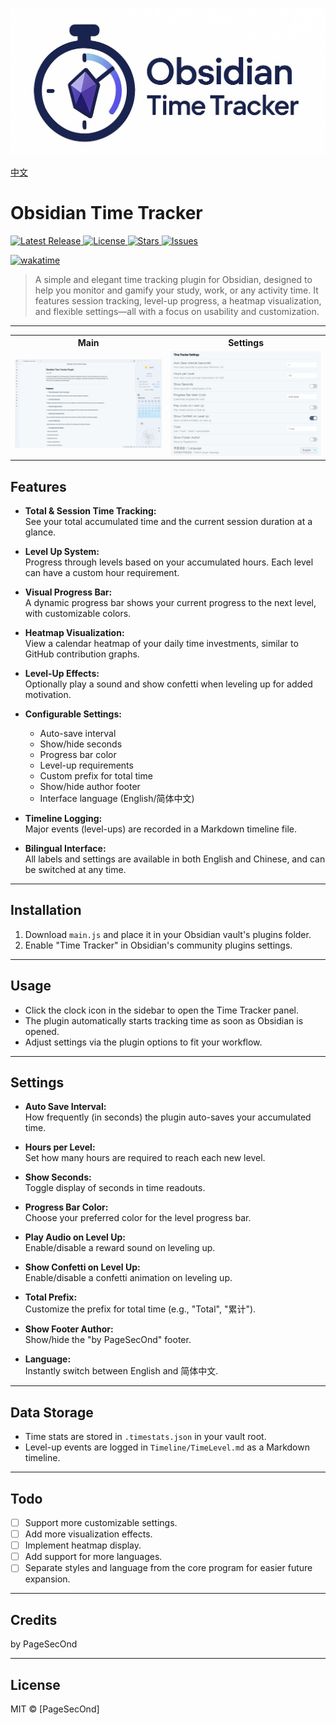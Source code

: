 ![Logo](assets/logo.png)

[中文](./README.zh-CN.md)

# Obsidian Time Tracker

<!-- Badges -->
<p align="left">
  <a href="https://github.com/PageSecOnd/obsidian-time-tracker/releases">
    <img src="https://img.shields.io/github/v/release/PageSecOnd/obsidian-time-tracker?style=for-the-badge&logo=github" alt="Latest Release"/>
  </a>
  <a href="https://github.com/PageSecOnd/obsidian-time-tracker/blob/main/LICENSE">
    <img src="https://img.shields.io/github/license/PageSecOnd/obsidian-time-tracker?style=for-the-badge&logo=open-source-initiative" alt="License" />
  </a>
  <a href="https://github.com/PageSecOnd/obsidian-time-tracker/">
    <img src="https://img.shields.io/github/stars/PageSecOnd/obsidian-time-tracker?style=for-the-badge&logo=star" alt="Stars"/>
  </a>
  <a href="https://github.com/PageSecOnd/obsidian-time-tracker/issues">
    <img src="https://img.shields.io/github/issues/PageSecOnd/obsidian-time-tracker?style=for-the-badge&logo=github" alt="Issues"/>
  </a>
</p>
<p>
  <a href="https://wakatime.com/badge/github/PageSecOnd/obsidian-time-tracker">
    <img src="https://wakatime.com/badge/github/PageSecOnd/obsidian-time-tracker.svg" alt="wakatime"/>
  </a>
</p>

> A simple and elegant time tracking plugin for Obsidian, designed to help you monitor and gamify your study, work, or any activity time. It features session tracking, level-up progress, a heatmap visualization, and flexible settings—all with a focus on usability and customization.

---

<table>
  <tr>
    <th align="center">Main</th>
    <th align="center">Settings</th>
  </tr>
  <tr>
    <td align="center"><img src="assets/en/main.png" width="300"/></td>
    <td align="center"><img src="assets/en/settings.png" width="300"/></td>
  </tr>
</table>

## Features

- **Total & Session Time Tracking:**  
  See your total accumulated time and the current session duration at a glance.

- **Level Up System:**  
  Progress through levels based on your accumulated hours. Each level can have a custom hour requirement.

- **Visual Progress Bar:**  
  A dynamic progress bar shows your current progress to the next level, with customizable colors.

- **Heatmap Visualization:**  
  View a calendar heatmap of your daily time investments, similar to GitHub contribution graphs.

- **Level-Up Effects:**  
  Optionally play a sound and show confetti when leveling up for added motivation.

- **Configurable Settings:**  
  - Auto-save interval
  - Show/hide seconds
  - Progress bar color
  - Level-up requirements
  - Custom prefix for total time
  - Show/hide author footer
  - Interface language (English/简体中文)

- **Timeline Logging:**  
  Major events (level-ups) are recorded in a Markdown timeline file.

- **Bilingual Interface:**  
  All labels and settings are available in both English and Chinese, and can be switched at any time.

---

## Installation

1. Download `main.js` and place it in your Obsidian vault's plugins folder.
2. Enable "Time Tracker" in Obsidian's community plugins settings.

---

## Usage

- Click the clock icon in the sidebar to open the Time Tracker panel.
- The plugin automatically starts tracking time as soon as Obsidian is opened.
- Adjust settings via the plugin options to fit your workflow.

---

## Settings

- **Auto Save Interval:**  
  How frequently (in seconds) the plugin auto-saves your accumulated time.

- **Hours per Level:**  
  Set how many hours are required to reach each new level.

- **Show Seconds:**  
  Toggle display of seconds in time readouts.

- **Progress Bar Color:**  
  Choose your preferred color for the level progress bar.

- **Play Audio on Level Up:**  
  Enable/disable a reward sound on leveling up.

- **Show Confetti on Level Up:**  
  Enable/disable a confetti animation on leveling up.

- **Total Prefix:**  
  Customize the prefix for total time (e.g., "Total", "累计").

- **Show Footer Author:**  
  Show/hide the "by PageSecOnd" footer.

- **Language:**  
  Instantly switch between English and 简体中文.

---

## Data Storage

- Time stats are stored in `.timestats.json` in your vault root.
- Level-up events are logged in `Timeline/TimeLevel.md` as a Markdown timeline.

---

## Todo
- [ ] Support more customizable settings.
- [ ] Add more visualization effects.
- [ ] Implement heatmap display.
- [ ] Add support for more languages.
- [ ] Separate styles and language from the core program for easier future expansion.

---

## Credits

by PageSecOnd

---

## License

MIT © [PageSecOnd]
